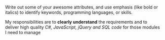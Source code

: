 Write out some of your awesome attributes, and use emphasis (like bold or italics) to identify keywords, programming languages, or skills.

My responsibilities are to **clearly understand** the requirements and to deliver high quality _C#, JavaScript, jQuery and SQL code_ for those modules I need to manage
